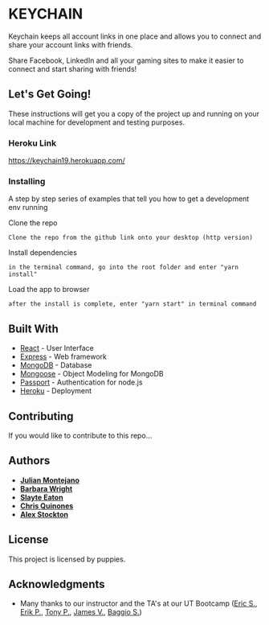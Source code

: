 # KEYCHAIN

  Keychain keeps all account links in one place and allows you to connect and share your account links with friends.

Share Facebook, LinkedIn and all your gaming sites to make it easier to connect and start sharing with friends!
  
## Let's Get Going!

These instructions will get you a copy of the project up and running on your local machine for development and testing purposes.

### Heroku Link

https://keychain19.herokuapp.com/

### Installing

A step by step series of examples that tell you how to get a development env running

Clone the repo
```
Clone the repo from the github link onto your desktop (http version)
```
Install dependencies
```
in the terminal command, go into the root folder and enter "yarn install"
```
Load the app to browser
```
after the install is complete, enter "yarn start" in terminal command
```

## Built With

* [React](https://reactjs.org/) - User Interface
* [Express](https://expressjs.com/) - Web framework
* [MongoDB](https://www.mongodb.com/) - Database
* [Mongoose](https://www.npmjs.com/package/mongoose) - Object Modeling for MongoDB
* [Passport](http://www.passportjs.org/) - Authentication for node.js
* [Heroku](https://www.heroku.com/) - Deployment

## Contributing

If you would like to contribute to this repo...

## Authors

* **[Julian Montejano](https://github.com/jjmonte20)**
* **[Barbara Wright](https://github.com/barb03)**
* **[Slayte Eaton](https://github.com/sl8te)**
* **[Chris Quinones](https://github.com/caq204)**
* **[Alex Stockton](https://github.com/Stockton2209)**


## License

This project is licensed by puppies.

## Acknowledgments

* Many thanks to our instructor and the TA's at our UT Bootcamp ([Eric S.](https://github.com/Thunderducky), [Erik P.](https://github.com/ejpelagio), [Tony P.](https://github.com/apekearo), [James V.](https://github.com/jdvera), [Baggio S.](https://github.com/bshehadi))
